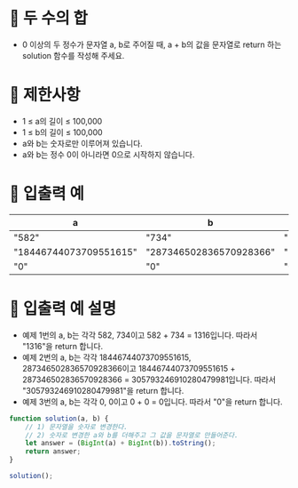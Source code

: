 # 📍 두 수의 합
- 0 이상의 두 정수가 문자열 a, b로 주어질 때, a + b의 값을 문자열로 return 하는 solution 함수를 작성해 주세요.

# 📍 제한사항
- 1 ≤ a의 길이 ≤ 100,000
- 1 ≤ b의 길이 ≤ 100,000
- a와 b는 숫자로만 이루어져 있습니다.
- a와 b는 정수 0이 아니라면 0으로 시작하지 않습니다.

# 📍 입출력 예
| a | b | result |
| - | - | ------ |
| "582" | "734" | "1316" |
| "18446744073709551615" | "287346502836570928366" | "305793246910280479981" |
| "0" | "0" | "0" |

# 📍 입출력 예 설명
- 예제 1번의 a, b는 각각 582, 734이고 582 + 734 = 1316입니다. 따라서 "1316"을 return 합니다.
- 예제 2번의 a, b는 각각 18446744073709551615, 287346502836570928366이고 18446744073709551615 + 287346502836570928366 = 305793246910280479981입니다. 따라서 "305793246910280479981"을 return 합니다.
- 예제 3번의 a, b는 각각 0, 0이고 0 + 0 = 0입니다. 따라서 "0"을 return 합니다.

```javascript
function solution(a, b) {
    // 1) 문자열을 숫자로 변경한다.
    // 2) 숫자로 변경한 a와 b를 더해주고 그 값을 문자열로 만들어준다.
    let answer = (BigInt(a) + BigInt(b)).toString();
    return answer;
}

solution();
```
